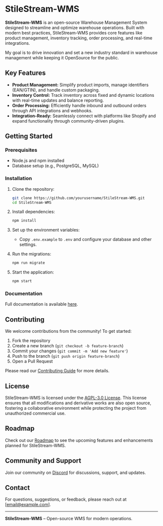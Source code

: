 # StileStream-WMS

**StileStream-WMS** is an open-source Warehouse Management System designed to streamline and optimize warehouse operations. Built with modern best practices, StileStream-WMS provides core features like product management, inventory tracking, order processing, and real-time integrations. 

My goal is to drive innovation and set a new industry standard in warehouse management while keeping it OpenSource for the public.

## Key Features

- **Product Management:** Simplify product imports, manage identifiers (EAN/GTIN), and handle custom packaging.
- **Inventory Control:** Track inventory across fixed and dynamic locations with real-time updates and balance reporting.
- **Order Processing:** Efficiently handle inbound and outbound orders through API integrations and webhooks.
- **Integration-Ready:** Seamlessly connect with platforms like Shopify and expand functionality through community-driven plugins.

## Getting Started

### Prerequisites
- Node.js and npm installed
- Database setup (e.g., PostgreSQL, MySQL)

### Installation

1. Clone the repository:
    ```bash
    git clone https://github.com/yourusername/StileStream-WMS.git
    cd StileStream-WMS
    ```

2. Install dependencies:
    ```bash
    npm install
    ```

3. Set up the environment variables:
   - Copy `.env.example` to `.env` and configure your database and other settings.

4. Run the migrations:
    ```bash
    npm run migrate
    ```

5. Start the application:
    ```bash
    npm start
    ```

### Documentation

Full documentation is available [here](link-to-documentation).

## Contributing

We welcome contributions from the community! To get started:

1. Fork the repository
2. Create a new branch (`git checkout -b feature-branch`)
3. Commit your changes (`git commit -m 'Add new feature'`)
4. Push to the branch (`git push origin feature-branch`)
5. Open a Pull Request

Please read our [Contributing Guide](link-to-contributing-guide) for more details.

## License

StileStream-WMS is licensed under the [AGPL-3.0 License](LICENSE). This license ensures that all modifications and derivative works are also open source, fostering a collaborative environment while protecting the project from unauthorized commercial use.

## Roadmap

Check out our [Roadmap](link-to-roadmap) to see the upcoming features and enhancements planned for StileStream-WMS.

## Community and Support

Join our community on [Discord](link-to-discord) for discussions, support, and updates.

## Contact

For questions, suggestions, or feedback, please reach out at [email@example.com].

---

**StileStream-WMS** – Open-source WMS for modern operations.
